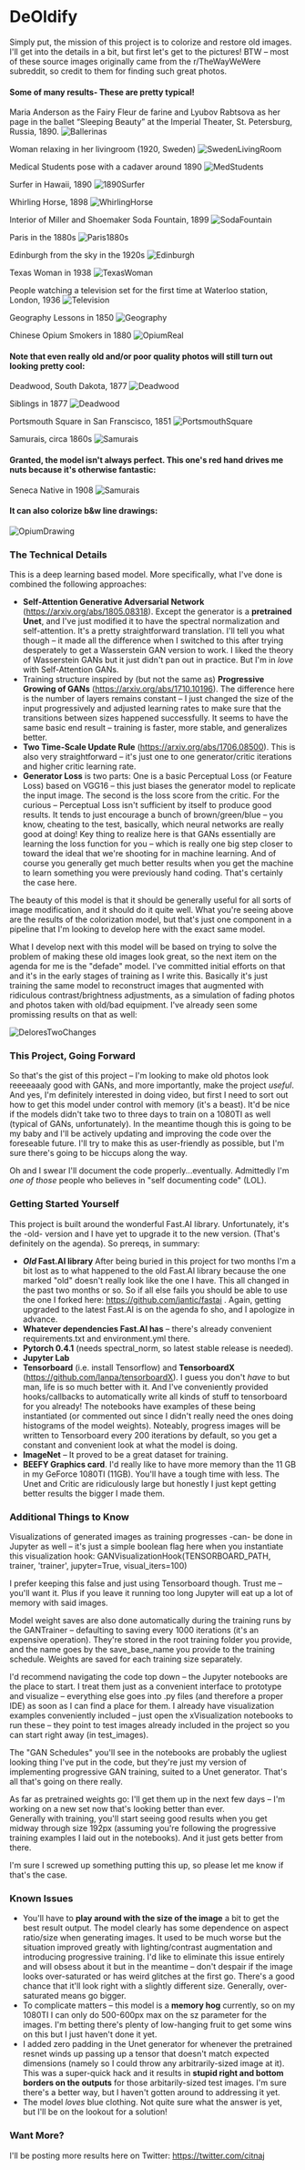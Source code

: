 # DeOldify

Simply put, the mission of this project is to colorize and restore old images.  I'll get into the details in a bit, but first let's get to the pictures!  BTW – most of these source images originally came from the r/TheWayWeWere subreddit, so credit to them for finding such great photos.

#### Some of many results- These are pretty typical!

Maria Anderson as the Fairy Fleur de farine and Lyubov Rabtsova as her page in the ballet “Sleeping Beauty” at the Imperial Theater, St. Petersburg, Russia, 1890.
![Ballerinas](result_images/Ballerinas.jpg)

Woman relaxing in her livingroom (1920, Sweden)
![SwedenLivingRoom](result_images/SweedishLivingRoom1920.jpg)

Medical Students pose with a cadaver around 1890
![MedStudents](result_images/MedStudentsCards.jpg)

Surfer in Hawaii, 1890
![1890Surfer](result_images/1890Surfer.jpg)

Whirling Horse, 1898
![WhirlingHorse](result_images/WhirlingHorse.jpg)

Interior of Miller and Shoemaker Soda Fountain, 1899
![SodaFountain](result_images/SodaShop.jpg)

Paris in the 1880s
![Paris1880s](result_images/Paris1880s.jpg)

Edinburgh from the sky in the 1920s
![Edinburgh](result_images/FlyingOverEdinburgh.jpg)

Texas Woman in 1938
![TexasWoman](result_images/TexasWoman.jpg)

People watching a television set for the first time at Waterloo station, London, 1936
![Television](result_images/FirstTV1930s.jpg)

Geography Lessons in 1850
![Geography](result_images/GeographyLessons.jpg)

Chinese Opium Smokers in 1880
![OpiumReal](result_images/ChineseOpium1880s.jpg)


#### Note that even really old and/or poor quality photos will still turn out looking pretty cool:

Deadwood, South Dakota, 1877
![Deadwood](result_images/OldWest.jpg)

Siblings in 1877
![Deadwood](result_images/Olds1875.jpg)

Portsmouth Square in San Franscisco, 1851
![PortsmouthSquare](result_images/SanFran1850sRetry.jpg)

Samurais, circa 1860s
![Samurais](result_images/Samurais.jpg)

#### Granted, the model isn't always perfect.  This one's red hand drives me nuts because it's otherwise fantastic:

Seneca Native in 1908
![Samurais](result_images/SenecaNative1908.jpg)

#### It can also colorize b&w line drawings:

![OpiumDrawing](result_images/OpiumSmokersDrawing.jpg)



### The Technical Details

This is a deep learning based model.  More specifically, what I've done is combined the following approaches:
* **Self-Attention Generative Adversarial Network** (https://arxiv.org/abs/1805.08318).  Except the generator is a **pretrained Unet**, and I've just modified it to have the spectral normalization and self-attention.  It's a pretty straightforward translation. I'll tell you what though – it made all the difference when I switched to this after trying desperately to get a Wasserstein GAN version to work.  I liked the theory of Wasserstein GANs but it just didn't pan out in practice.  But I'm in *love* with Self-Attention GANs.
* Training structure inspired by (but not the same as) **Progressive Growing of GANs** (https://arxiv.org/abs/1710.10196).  The difference here is the number of layers remains constant – I just changed the size of the input progressively and adjusted learning rates to make sure that the transitions between sizes happened successfully.  It seems to have the same basic end result – training is faster, more stable, and generalizes better.  
* **Two Time-Scale Update Rule** (https://arxiv.org/abs/1706.08500).  This is also very straightforward – it's just one to one generator/critic iterations and higher critic learning rate. 
* **Generator Loss** is two parts:  One is a basic Perceptual Loss (or Feature Loss) based on VGG16 – this just biases the generator model to replicate the input image.  The second is the loss score from the critic.  For the curious – Perceptual Loss isn't sufficient by itself to produce good results.  It tends to just encourage a bunch of brown/green/blue – you know, cheating to the test, basically, which neural networks are really good at doing!  Key thing to realize here is that GANs essentially are learning the loss function for you – which is really one big step closer to toward the ideal that we're shooting for in machine learning.  And of course you generally get much better results when you get the machine to learn something you were previously hand coding.  That's certainly the case here.

The beauty of this model is that it should be generally useful for all sorts of image modification, and it should do it quite well.  What you're seeing above are the results of the colorization model, but that's just one component in a pipeline that I'm looking to develop here with the exact same model. 

What I develop next with this model will be based on trying to solve the problem of making these old images look great, so the next item on the agenda for me is the "defade" model.  I've committed initial efforts on that and it's in the early stages of training as I write this.  Basically it's just training the same model to reconstruct images that augmented with ridiculous contrast/brightness adjustments, as a simulation of fading photos and photos taken with old/bad equipment. I've already seen some promissing results on that as well:

![DeloresTwoChanges](result_images/DeloresTwoChanges.jpg)

### This Project, Going Forward
So that's the gist of this project – I'm looking to make old photos look reeeeaaaly good with GANs, and more importantly, make the project *useful*.  And yes, I'm definitely interested in doing video, but first I need to sort out how to get this model under control with memory (it's a beast).  It'd be nice if the models didn't take two to three days to train on a 1080TI as well (typical of GANs, unfortunately). In the meantime though this is going to be my baby and I'll be actively updating and improving the code over the foreseable future.  I'll try to make this as user-friendly as possible, but I'm sure there's going to be hiccups along the way.  

Oh and I swear I'll document the code properly...eventually.  Admittedly I'm *one of those* people who believes in "self documenting code" (LOL).

### Getting Started Yourself
This project is built around the wonderful Fast.AI library.  Unfortunately, it's the -old- version and I have yet to upgrade it to the new version.  (That's definitely on the agenda).  So prereqs, in summary:
* ***Old* Fast.AI library**  After being buried in this project for two months I'm a bit lost as to what happened to the old Fast.AI library because the one marked "old" doesn't really look like the one I have.  This all changed in the past two months or so.  So if all else fails you should be able to use the one I forked here: https://github.com/jantic/fastai .  Again, getting upgraded to the latest Fast.AI is on the agenda fo sho, and I apologize in advance.
* **Whatever dependencies Fast.AI has** – there's already convenient requirements.txt and environment.yml there.
* **Pytorch 0.4.1** (needs spectral_norm, so  latest stable release is needed).
* **Jupyter Lab**
* **Tensorboard** (i.e. install Tensorflow) and **TensorboardX** (https://github.com/lanpa/tensorboardX).  I guess you don't *have* to but man, life is so much better with it.  And I've conveniently provided hooks/callbacks to automatically write all kinds of stuff to tensorboard for you already!  The notebooks have examples of these being instantiated (or commented out since I didn't really need the ones doing histograms of the model weights).  Noteably, progress images will be written to Tensorboard every 200 iterations by default, so you get a constant and convenient look at what the model is doing. 
* **ImageNet** – It proved to be a great dataset for training.  
* **BEEFY Graphics card**.  I'd really like to have more memory than the 11 GB in my GeForce 1080TI (11GB).  You'll have a tough time with less.  The Unet and Critic are ridiculously large but honestly I just kept getting better results the bigger I made them.  

### Additional Things to Know

Visualizations of generated images as training progresses -can- be done in Jupyter as well – it's just a simple boolean flag here when you instantiate this visualization hook:  GANVisualizationHook(TENSORBOARD_PATH, trainer, 'trainer', jupyter=True, visual_iters=100)

I prefer keeping this false and just using Tensorboard though.  Trust me – you'll want it. Plus if you leave it running too long Jupyter will eat up a lot of memory with said images.

Model weight saves are also done automatically during the training runs by the GANTrainer – defaulting to saving every 1000 iterations (it's an expensive operation).  They're stored in the root training folder you provide, and the name goes by the save_base_name you provide to the training schedule.  Weights are saved for each training size separately.

I'd recommend navigating the code top down – the Jupyter notebooks are the place to start.  I treat them just as a convenient interface to prototype and visualize – everything else goes into .py files (and therefore a proper IDE) as soon as I can find a place for them.  I already have visualization examples conveniently included – just open the xVisualization notebooks to run these – they point to test images already included in the project so you can start right away (in test_images). 

The "GAN Schedules" you'll see in the notebooks are probably the ugliest looking thing I've put in the code, but they're just my version of implementing progressive GAN training, suited to a Unet generator.  That's all that's going on there really.

As far as pretrained weights go:  I'll get them up in the next few days – I'm working on a new set now that's looking better than ever.  
Generally with training, you'll start seeing good results when you get midway through size 192px (assuming you're following the progressive training examples I laid out in the notebooks).  And it just gets better from there.

I'm sure I screwed up something putting this up, so please let me know if that's the case. 

### Known Issues

* You'll have to **play around with the size of the image** a bit to get the best result output.  The model clearly has some dependence on aspect ratio/size when generating images. It used to be much worse but the situation improved greatly with lighting/contrast augmentation and introducing progressive training.  I'd like to eliminate this issue entirely and will obsess about it but in the meantime – don't despair if the image looks over-saturated or has weird glitches at the first go. There's a good chance that it'll look right with a slightly different size.  Generally, over-saturated means go bigger.
* To complicate matters – this model is a **memory hog** currently, so on my 1080TI I can only do 500-600px max on the sz parameter for the images.  I'm betting there's plenty of low-hanging fruit to get some wins on this but I just haven't done it yet.
* I added zero padding in the Unet generator for whenever the pretrained resnet winds up passing up a tensor that doesn't match expected dimensions (namely so I could throw any arbitrarily-sized image at it).  This was a super-quick hack and it results in **stupid right and bottom borders on the outputs** for those arbitarily-sized test images. I'm sure there's a better way, but I  haven't gotten around to addressing it yet.  
* The model *loves* blue clothing.  Not quite sure what the answer is yet, but I'll be on the lookout for a solution!

### Want More?

I'll be posting more results here on Twitter: https://twitter.com/citnaj






